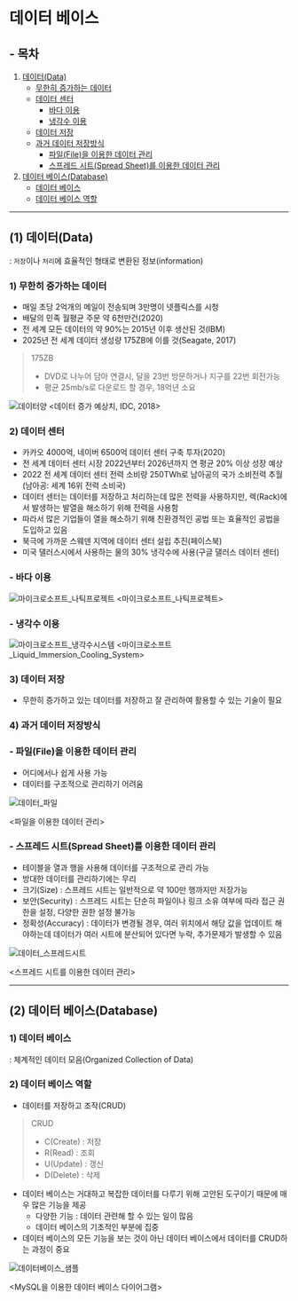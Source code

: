 # 데이터 베이스

## - 목차
1. [데이터(Data)](#1-데이터data)
    - [무한히 증가하는 데이터](#1-무한히-증가하는-데이터)
    - [데이터 센터](#2-데이터-센터)
        - [바다 이용](#--바다-이용)
        - [냉각수 이용](#--냉각수-이용)
    - [데이터 저장](#3-데이터-저장)
    - [과거 데이터 저장방식](#4-과거-데이터-저장방식)
        - [파일(File)을 이용한 데이터 관리](#--파일file을-이용한-데이터-관리)
        - [스프레드 시트(Spread Sheet)를 이용한 데이터 관리](#--스프레드-시트spread-sheet를-이용한-데이터-관리)
2. [데이터 베이스(Database)](#2-데이터-베이스database)
    - [데이터 베이스](#1-데이터-베이스)
    - [데이터 베이스 역할](#2-데이터-베이스-역할)

---

## (1) 데이터(Data)


: `저장`이나 `처리`에 효율적인 형태로 변환된 정보(information)


### **1) 무한히 증가하는 데이터**

- 매일 초당 2억개의 메일이 전송되며 3만명이 넷플릭스를 시청
- 배달의 민족 월평균 주문 약 6천만건(2020)
- 전 세계 모든 데이터의 약 90%는 2015년 이후 생산된 것(IBM)
- 2025년 전 세계 데이터 생성량 175ZB에 이를 것(Seagate, 2017)

> 175ZB
> - DVD로 나누어 담아 연결시, 달을 23번 방문하거나 지구를 22번 회전가능
> - 평균 25mb/s로 다운로드 할 경우, 18억년 소요

![데이터양](../img/DB_data.jpg)
<데이터 증가 예상치, IDC, 2018>


### **2) 데이터 센터**

- 카카오 4000억, 네이버 6500억 데이터 센터 구축 투자(2020)
- 전 세계 데이터 센터 시장 2022년부터 2026년까지 연 평균 20% 이상 성장 예상
- 2022 전 세계 데이터 센터 전력 소비량 250TWh로 남아공의 국가 소비전력 추월(남아공: 세계 16위 전력 소비국)
- 데이터 센터는 데이터를 저장하고 처리하는데 많은 전력을 사용하지만, 렉(Rack)에서 발생하는 발열을 해소하기 위해 전력을 사용함
- 따라서 많은 기업들이 열을 해소하기 위해 친환경적인 공법 또는 효율적인 공법을 도입하고 있음
- 북극에 가까운 스웨덴 지역에 데이터 센터 설립 추진(페이스북)
- 미국 댈러스시에서 사용하는 물의 30% 냉각수에 사용(구글 댈러스 데이터 센터)


### - 바다 이용

![마이크로소프트_나틱프로젝트](../img/DB_microsoft_project_natick.jpg)
<마이크로소프트_나틱프로젝트>


### - 냉각수 이용

![마이크로소프트_냉각수시스템](../img/DB_microsoft_liquid_cooling_system.jpg)
<마이크로소프트_Liquid_Immersion_Cooling_System>


### **3) 데이터 저장**

- 무한히 증가하고 있는 데이터를 저장하고 잘 관리하여 활용할 수 있는 기술이 필요


### **4) 과거 데이터 저장방식**


### - 파일(File)을 이용한 데이터 관리

- 어디에서나 쉽게 사용 가능
- 데이터를 구조적으로 관리하기 어려움

![데이터_파일](../img/DB_file.png)

<파일을 이용한 데이터 관리>


### - 스프레드 시트(Spread Sheet)를 이용한 데이터 관리

- 테이블을 열과 행을 사용해 데이터를 구조적으로 관리 가능
- 방대한 데이터를 관리하기에는 무리
- 크기(Size) : 스프레드 시트는 일반적으로 약 100만 행까지만 저장가능
- 보안(Security) : 스프레드 시트는 단순히 파일이나 링크 소유 여부에 따라 접근 권한을 설정, 다양한 권한 설정 불가능
- 정확성(Accuracy) : 데이터가 변경될 경우, 여러 위치에서 해당 값을 업데이트 해야하는데 데이터가 여러 시트에 분산되어 있다면 누락, 추가문제가 발생할 수 있음

![데이터_스프레드시트](../img/DB_spread_sheet.png)

<스프레드 시트를 이용한 데이터 관리>


---

## (2) 데이터 베이스(Database)

### **1) 데이터 베이스**


: 체계적인 데이터 모음(Organized Collection of Data)


### **2) 데이터 베이스 역할**

- 데이터를 저장하고 조작(CRUD)

> CRUD
> - C(Create) : 저장
> - R(Read) : 조회
> - U(Update) : 갱신
> - D(Delete) : 삭제

- 데이터 베이스는 거대하고 복잡한 데이터를 다루기 위해 고안된 도구이기 때문에 매우 많은 기능을 제공
  - 다양한 기능 : 데이터 관련해 할 수 있는 일이 많음
  - 데이터 베이스의 기초적인 부분에 집중
- 데이터 베이스의 모든 기능을 보는 것이 아닌 데이터 베이스에서 데이터를 CRUD하는 과정이 중요

![데이터베이스_샘플](../img/DB_database_sample.png)

<MySQL을 이용한 데이터 베이스 다이어그램>